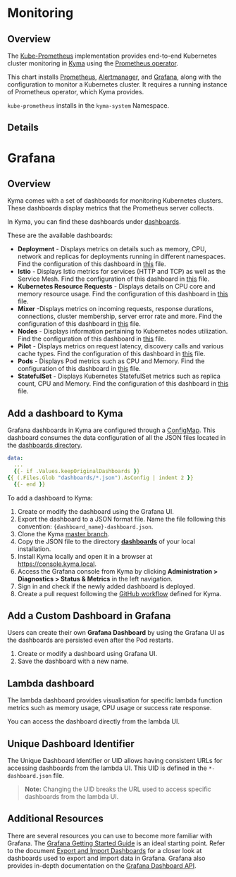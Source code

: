 # Monitoring

## Overview

The [Kube-Prometheus](https://github.com/coreos/prometheus-operator/tree/master/contrib/kube-prometheus) implementation provides end-to-end Kubernetes cluster monitoring in [Kyma](https://github.com/kyma-project/kyma) using the [Prometheus operator](https://github.com/coreos/prometheus-operator).

This chart installs [Prometheus](https://prometheus.io/), [Alertmanager](https://github.com/prometheus/alertmanager), and [Grafana](https://grafana.com/), along with the configuration to monitor a Kubernetes cluster. It requires a running instance of Prometheus operator, which Kyma provides.

`kube-prometheus` installs in the `kyma-system` Namespace.

## Details

# Grafana

## Overview

Kyma comes with a set of dashboards for monitoring Kubernetes clusters. These dashboards display metrics that the Prometheus server collects.

In Kyma, you can find these dashboards under [dashboards](templates/grafana/dashboards/).

These are the available dashboards:

* **Deployment** - Displays metrics on details such as memory, CPU, network and replicas for deployments running in different namespaces. Find the configuration of this dashboard in [this](templates/grafana/dashboards/deployment.yaml) file.
* **Istio** - Displays Istio metrics for services (HTTP and TCP) as well as the Service Mesh. Find the configuration of this dashboard in [this](templates/grafana/dashboards/istio-mesh.yaml) file.
* **Kubernetes Resource Requests** - Displays details on CPU core and memory resource usage. Find the configuration of this dashboard in [this](templates/grafana/dashboards/k8s-cluster-rsrc-use.yaml) file.
* **Mixer** -Displays metrics on incoming requests, response durations, connections, cluster membership, server error rate and more. Find the configuration of this dashboard in [this](templates/grafana/dashboards/istio-mixer.yaml) file.
* **Nodes** - Displays information pertaining to Kubernetes nodes utilization. Find the configuration of this dashboard in [this](templates/grafana/dashboards/nodes.yaml) file.
* **Pilot** - Displays metrics on request latency, discovery calls and various cache types. Find the configuration of this dashboard in [this](templates/grafana/dashboards/istio-pilot.yaml) file.
* **Pods** - Displays Pod metrics such as CPU and Memory. Find the configuration of this dashboard in [this](templates/grafana/dashboards/pods.yaml) file.
* **StatefulSet** - Displays Kubernetes StatefulSet metrics such as replica count, CPU and Memory. Find the configuration of this dashboard in [this](templates/grafana/dashboards/statefulset.yaml) file.

## Add a dashboard to Kyma

Grafana dashboards in Kyma are configured through a [ConfigMap](templates/grafana/configmap-dashboards.yaml). This dashboard consumes the data configuration of all the JSON files located in the [dashboards directory](templates/grafana/dashboards/).

```yaml
data:
  ...
  {{- if .Values.keepOriginalDashboards }}
{{ (.Files.Glob "dashboards/*.json").AsConfig | indent 2 }}
  {{- end }}
```

To add a dashboard to Kyma:

1. Create or modify the dashboard using the Grafana UI.
2. Export the dashboard to a JSON format file. Name the file following this convention: `{dashboard_name}-dashboard.json`.
4. Clone the Kyma [master branch](https://github.com/kyma-project/kyma).
5. Copy the JSON file to the directory **[dashboards](templates/grafana/dashboards/)** of your local installation.
6. Install Kyma locally and open it in a browser at https://console.kyma.local.
7. Access the Grafana console from Kyma by clicking **Administration > Diagnostics > Status & Metrics** in the left navigation.  
8. Sign in and check if the newly added dashboard is deployed.  
9. Create a pull request following the [GitHub workflow](https://github.com/kyma-project/community/blob/master/contributing/03-git-workflow.md) defined for Kyma.

## Add a Custom Dashboard in Grafana

Users can create their own **Grafana Dashboard** by using the Grafana UI as the dashboards are persisted even after the Pod restarts.

1. Create or modify a dashboard using Grafana UI.
2. Save the dashboard with a new name.

## Lambda dashboard

The lambda dashboard provides visualisation for specific lambda function metrics such as memory usage, CPU usage or success rate response.

You can access the dashboard directly from the lambda UI.

## Unique Dashboard Identifier

The Unique Dashboard Identifier or UID allows having consistent URLs for accessing dashboards from the lambda UI. 
This UID is defined in the `*-dashboard.json` file.

>**Note:** Changing the UID breaks the URL used to access specific dashboards from the lambda UI.

## Additional Resources

There are several resources you can use to become more familiar with Grafana. The [Grafana Getting Started Guide](http://docs.grafana.org/guides/getting_started/) is an ideal starting point. Refer to the document [Export and Import Dashboards](http://docs.grafana.org/reference/export_import/) for a closer look at dashboards used to export and import data in Grafana. Grafana also provides in-depth documentation on the [Grafana Dashboard API](http://docs.grafana.org/http_api/dashboard/).


